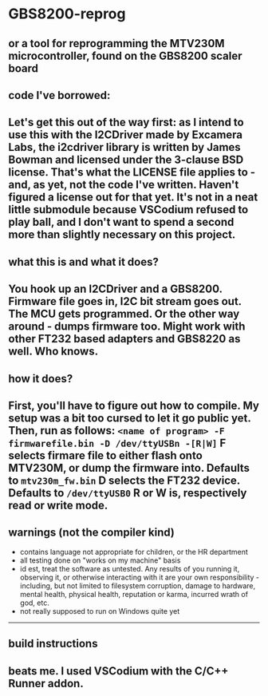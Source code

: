 # GBS8200-reprog

or a tool for reprogramming the MTV230M microcontroller, found on the GBS8200 scaler board
---

## code I've borrowed:
Let's get this out of the way first: as I intend to use this with the I2CDriver made by Excamera Labs, the i2cdriver library is written by James Bowman and licensed under the 3-clause BSD license. That's what the LICENSE file applies to - and, as yet, not the code I've written. Haven't figured a license out for that yet. It's not in a neat little submodule because VSCodium refused to play ball, and I don't want to spend a second more than slightly necessary on this project.
---

## what this is and what it does?
You hook up an I2CDriver and a GBS8200. Firmware file goes in, I2C bit stream goes out. The MCU gets programmed. Or the other way around - dumps firmware too. Might work with other FT232 based adapters and GBS8220 as well. Who knows. 
---

## how it does?
First, you'll have to figure out how to compile. My setup was a bit too cursed to let it go public yet. Then, run as follows:
`<name of program> -F firmwarefile.bin -D /dev/ttyUSBn -[R|W]`
F selects firmare file to either flash onto MTV230M, or dump the firmware into. Defaults to `mtv230m_fw.bin`
D selects the FT232 device. Defaults to `/dev/ttyUSB0`
R or W is, respectively read or write mode.
---

## warnings (not the compiler kind)
- contains language not appropriate for children, or the HR department
- all testing done on "works on my machine" basis
- id est, treat the software as untested. Any results of you running it, observing it, or otherwise interacting with it are your own responsibility - including, but not limited to filesystem corruption, damage to hardware, mental health, physical health, reputation or karma, incurred wrath of god, etc.
- not really supposed to run on Windows quite yet
---

## build instructions
beats me. I used VSCodium with the C/C++ Runner addon.
---
